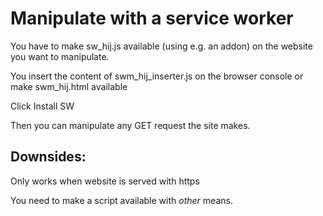 # Manipulate with a service worker
You have to make sw_hij.js available (using e.g. an addon) on the website you want to manipulate.

You insert the content of swm_hij_inserter.js on the browser console or make swm_hij.html available

Click Install SW

Then you can manipulate any GET request the site makes.

## Downsides:
Only works when website is served with https

You need to make a script available with *other* means. 
